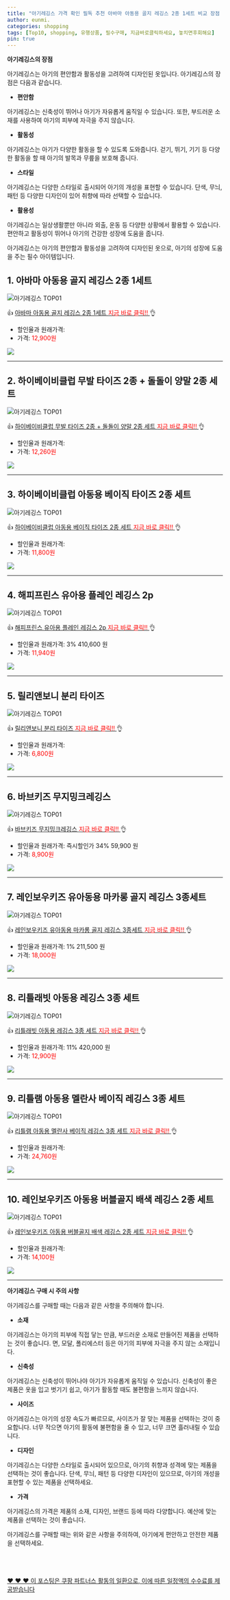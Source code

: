 ```yaml
---
title: "아기레깅스 가격 확인 필독 추천 아바마 아동용 골지 레깅스 2종 1세트 비교 장점 구매가이드"
author: eunmi.
categories: shopping
tags: [Top10, shopping, 유행상품, 필수구매, 지금바로클릭하세요, 놓치면후회해요]
pin: true
---
```

**아기레깅스의 장점**

아기레깅스는 아기의 편안함과 활동성을 고려하여 디자인된 옷입니다. 아기레깅스의 장점은 다음과 같습니다.

* **편안함**

아기레깅스는 신축성이 뛰어나 아기가 자유롭게 움직일 수 있습니다. 또한, 부드러운 소재를 사용하여 아기의 피부에 자극을 주지 않습니다.

* **활동성**

아기레깅스는 아기가 다양한 활동을 할 수 있도록 도와줍니다. 걷기, 뛰기, 기기 등 다양한 활동을 할 때 아기의 발목과 무릎을 보호해 줍니다.

* **스타일**

아기레깅스는 다양한 스타일로 출시되어 아기의 개성을 표현할 수 있습니다. 단색, 무늬, 패턴 등 다양한 디자인이 있어 취향에 따라 선택할 수 있습니다.

* **활용성**

아기레깅스는 일상생활뿐만 아니라 외출, 운동 등 다양한 상황에서 활용할 수 있습니다. 편안하고 활동성이 뛰어나 아기의 건강한 성장에 도움을 줍니다.

아기레깅스는 아기의 편안함과 활동성을 고려하여 디자인된 옷으로, 아기의 성장에 도움을 주는 필수 아이템입니다.

   

## 1. 아바마 아동용 골지 레깅스 2종 1세트

![아기레깅스 TOP01](https://thumbnail8.coupangcdn.com/thumbnails/remote/230x230ex/image/vendor_inventory/6468/432c521c7b6f2787636a8353cf086ba02255642e9cc494ca9138c33180f9.jpg)


👍 [아바마 아동용 골지 레깅스 2종 1세트 <font color=red> 지금 바로 클릭!! </font> ](https://link.coupang.com/re/AFFSDP?lptag=AF3617701&subid=GithubCoopas&pageKey=7230740318&traceid=V0-153&itemId=18346836853&vendorItemId=85490904810) 👌 


- 할인율과 원래가격: 
- 가격: <span style='color:red'>12,900원</span>

[![](/discount_price.png)](https://link.coupang.com/re/AFFSDP?lptag=AF3617701&subid=GithubCoopas&pageKey=7230740318&traceid=V0-153&itemId=18346836853&vendorItemId=85490904810)

---


   

## 2. 하이베이비클럽 무발 타이즈 2종 + 돌돌이 양말 2종 세트

![아기레깅스 TOP01](https://thumbnail10.coupangcdn.com/thumbnails/remote/230x230ex/image/retail/images/2020/02/11/10/3/4467147f-d707-406f-b4d1-310ed4babe2e.jpg)


👍 [하이베이비클럽 무발 타이즈 2종 + 돌돌이 양말 2종 세트 <font color=red> 지금 바로 클릭!! </font> ](https://link.coupang.com/re/AFFSDP?lptag=AF3617701&subid=GithubCoopas&pageKey=1251070299&traceid=V0-153&itemId=2250309316&vendorItemId=70247691259) 👌 


- 할인율과 원래가격: 
- 가격: <span style='color:red'>12,260원</span>

[![](/discount_price.png)](https://link.coupang.com/re/AFFSDP?lptag=AF3617701&subid=GithubCoopas&pageKey=1251070299&traceid=V0-153&itemId=2250309316&vendorItemId=70247691259)

---


   

## 3. 하이베이비클럽 아동용 베이직 타이즈 2종 세트

![아기레깅스 TOP01](https://thumbnail6.coupangcdn.com/thumbnails/remote/230x230ex/image/retail/images/346699673915483-a9bc7344-5d90-4a1b-ad2c-46df88af06c6.jpg)


👍 [하이베이비클럽 아동용 베이직 타이즈 2종 세트 <font color=red> 지금 바로 클릭!! </font> ](https://link.coupang.com/re/AFFSDP?lptag=AF3617701&subid=GithubCoopas&pageKey=2044324162&traceid=V0-153&itemId=3475512241&vendorItemId=71461830218) 👌 


- 할인율과 원래가격: 
- 가격: <span style='color:red'>11,800원</span>

[![](/discount_price.png)](https://link.coupang.com/re/AFFSDP?lptag=AF3617701&subid=GithubCoopas&pageKey=2044324162&traceid=V0-153&itemId=3475512241&vendorItemId=71461830218)

---


   

## 4. 해피프린스 유아용 플레인 레깅스 2p

![아기레깅스 TOP01](https://thumbnail7.coupangcdn.com/thumbnails/remote/230x230ex/image/rs_quotation_api/cybfrbnb/9010616ee4e84cd68947a7e2d8b7576c.jpg)


👍 [해피프린스 유아용 플레인 레깅스 2p <font color=red> 지금 바로 클릭!! </font> ](https://link.coupang.com/re/AFFSDP?lptag=AF3617701&subid=GithubCoopas&pageKey=7612823598&traceid=V0-153&itemId=20166086064&vendorItemId=87258406455) 👌 


- 할인율과 원래가격: 3%  410,600   원
- 가격: <span style='color:red'>11,940원</span>

[![](/discount_price.png)](https://link.coupang.com/re/AFFSDP?lptag=AF3617701&subid=GithubCoopas&pageKey=7612823598&traceid=V0-153&itemId=20166086064&vendorItemId=87258406455)

---


   

## 5. 릴리앤보니 분리 타이즈

![아기레깅스 TOP01](https://thumbnail6.coupangcdn.com/thumbnails/remote/230x230ex/image/vendor_inventory/917e/1a1ed3faeafa2281dd54f17f8477c3daf718e82eb3e1034c140d94b70eea.jpg)


👍 [릴리앤보니 분리 타이즈 <font color=red> 지금 바로 클릭!! </font> ](https://link.coupang.com/re/AFFSDP?lptag=AF3617701&subid=GithubCoopas&pageKey=172772736&traceid=V0-153&itemId=493761559&vendorItemId=4252845584) 👌 


- 할인율과 원래가격: 
- 가격: <span style='color:red'>6,800원</span>

[![](/discount_price.png)](https://link.coupang.com/re/AFFSDP?lptag=AF3617701&subid=GithubCoopas&pageKey=172772736&traceid=V0-153&itemId=493761559&vendorItemId=4252845584)

---


   

## 6. 바브키즈 무지밍크레깅스

![아기레깅스 TOP01](https://thumbnail8.coupangcdn.com/thumbnails/remote/230x230ex/image/vendor_inventory/7734/452a13a74e1f324ae9cfb08eb27f687dafde6f518e7521cd1df4c9029c33.jpg)


👍 [바브키즈 무지밍크레깅스 <font color=red> 지금 바로 클릭!! </font> ](https://link.coupang.com/re/AFFSDP?lptag=AF3617701&subid=GithubCoopas&pageKey=141148239&traceid=V0-153&itemId=411050831&vendorItemId=73112640517) 👌 


- 할인율과 원래가격: 즉시할인가 34%  59,900   원
- 가격: <span style='color:red'>8,900원</span>

[![](/discount_price.png)](https://link.coupang.com/re/AFFSDP?lptag=AF3617701&subid=GithubCoopas&pageKey=141148239&traceid=V0-153&itemId=411050831&vendorItemId=73112640517)

---


   

## 7. 레인보우키즈 유아동용 마카롱 골지 레깅스 3종세트

![아기레깅스 TOP01](https://thumbnail7.coupangcdn.com/thumbnails/remote/230x230ex/image/retail/images/2020/04/20/0/4/d74eea49-081c-4efa-9133-3add6d70152c.jpg)


👍 [레인보우키즈 유아동용 마카롱 골지 레깅스 3종세트 <font color=red> 지금 바로 클릭!! </font> ](https://link.coupang.com/re/AFFSDP?lptag=AF3617701&subid=GithubCoopas&pageKey=1514299528&traceid=V0-153&itemId=2599257843&vendorItemId=70590471998) 👌 


- 할인율과 원래가격: 1%  211,500   원
- 가격: <span style='color:red'>18,000원</span>

[![](/discount_price.png)](https://link.coupang.com/re/AFFSDP?lptag=AF3617701&subid=GithubCoopas&pageKey=1514299528&traceid=V0-153&itemId=2599257843&vendorItemId=70590471998)

---


   

## 8. 리틀래빗 아동용 레깅스 3종 세트

![아기레깅스 TOP01](https://thumbnail6.coupangcdn.com/thumbnails/remote/230x230ex/image/product/image/vendoritem/2018/10/23/3518027895/0902b21f-52ff-4d08-bb39-4b78f27efbd8.jpg)


👍 [리틀래빗 아동용 레깅스 3종 세트 <font color=red> 지금 바로 클릭!! </font> ](https://link.coupang.com/re/AFFSDP?lptag=AF3617701&subid=GithubCoopas&pageKey=63171946&traceid=V0-153&itemId=215199424&vendorItemId=3518027895) 👌 


- 할인율과 원래가격: 11%  420,000   원
- 가격: <span style='color:red'>12,900원</span>

[![](/discount_price.png)](https://link.coupang.com/re/AFFSDP?lptag=AF3617701&subid=GithubCoopas&pageKey=63171946&traceid=V0-153&itemId=215199424&vendorItemId=3518027895)

---


   

## 9. 리틀램 아동용 멜란사 베이직 레깅스 3종 세트

![아기레깅스 TOP01](https://thumbnail7.coupangcdn.com/thumbnails/remote/230x230ex/image/vendor_inventory/af1b/baeebd389a05eacc11a9b2464f952d1594cdc99ccccb8ed7392064ff4d0c.jpg)


👍 [리틀램 아동용 멜란사 베이직 레깅스 3종 세트 <font color=red> 지금 바로 클릭!! </font> ](https://link.coupang.com/re/AFFSDP?lptag=AF3617701&subid=GithubCoopas&pageKey=1371902470&traceid=V0-153&itemId=2404584723&vendorItemId=70399326945) 👌 


- 할인율과 원래가격: 
- 가격: <span style='color:red'>24,760원</span>

[![](/discount_price.png)](https://link.coupang.com/re/AFFSDP?lptag=AF3617701&subid=GithubCoopas&pageKey=1371902470&traceid=V0-153&itemId=2404584723&vendorItemId=70399326945)

---


   

## 10. 레인보우키즈 아동용 버블골지 배색 레깅스 2종 세트

![아기레깅스 TOP01](https://thumbnail10.coupangcdn.com/thumbnails/remote/230x230ex/image/retail/images/2021/09/29/10/0/4ddaf725-7512-4ca5-b2df-c16c6c12a2f6.jpg)


👍 [레인보우키즈 아동용 버블골지 배색 레깅스 2종 세트 <font color=red> 지금 바로 클릭!! </font> ](https://link.coupang.com/re/AFFSDP?lptag=AF3617701&subid=GithubCoopas&pageKey=6098012558&traceid=V0-153&itemId=11408744124&vendorItemId=78684687198) 👌 


- 할인율과 원래가격: 
- 가격: <span style='color:red'>14,100원</span>

[![](/discount_price.png)](https://link.coupang.com/re/AFFSDP?lptag=AF3617701&subid=GithubCoopas&pageKey=6098012558&traceid=V0-153&itemId=11408744124&vendorItemId=78684687198)

---
**아기레깅스 구매 시 주의 사항**

아기레깅스를 구매할 때는 다음과 같은 사항을 주의해야 합니다.

* **소재**

아기레깅스는 아기의 피부에 직접 닿는 만큼, 부드러운 소재로 만들어진 제품을 선택하는 것이 좋습니다. 면, 모달, 폴리에스터 등은 아기의 피부에 자극을 주지 않는 소재입니다.

* **신축성**

아기레깅스는 신축성이 뛰어나야 아기가 자유롭게 움직일 수 있습니다. 신축성이 좋은 제품은 옷을 입고 벗기기 쉽고, 아기가 활동할 때도 불편함을 느끼지 않습니다.

* **사이즈**

아기레깅스는 아기의 성장 속도가 빠르므로, 사이즈가 잘 맞는 제품을 선택하는 것이 중요합니다. 너무 작으면 아기의 활동에 불편함을 줄 수 있고, 너무 크면 흘러내릴 수 있습니다.

* **디자인**

아기레깅스는 다양한 스타일로 출시되어 있으므로, 아기의 취향과 성격에 맞는 제품을 선택하는 것이 좋습니다. 단색, 무늬, 패턴 등 다양한 디자인이 있으므로, 아기의 개성을 표현할 수 있는 제품을 선택하세요.

* **가격**

아기레깅스의 가격은 제품의 소재, 디자인, 브랜드 등에 따라 다양합니다. 예산에 맞는 제품을 선택하는 것이 좋습니다.

아기레깅스를 구매할 때는 위와 같은 사항을 주의하여, 아기에게 편안하고 안전한 제품을 선택하세요.<br><br><br><br><br> [ ❤ ❤ ❤ 이 포스팅은 쿠팡 파트너스 활동의 일환으로, 이에 따른 일정액의 수수료를 제공받습니다](https://link.coupang.com/a/bcEFyh)